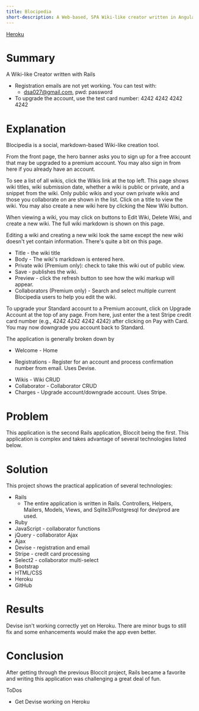 ```yaml
---
title: Blocipedia
short-description: A Web-based, SPA Wiki-like creator written in AngularJS
---
```

<a href="https://blooming-wave-99055.herokuapp.com/">
  Heroku
</a>

# Summary

  A Wiki-like Creator written with Rails

  - Registration emails are not yet working. You can test with:
    - dsa027@gmail.com, pwd: password
  - To upgrade the account, use the test card number: 4242 4242 4242 4242

# Explanation

  Blocipedia is a social, markdown-based Wiki-like creation tool.

  From the front page, the hero banner asks you to sign up for a free account that may be upgraded to a premium account. You may also sign in from here if you already have an account.

  To see a list of all wikis, click the Wikis link at the top left. This page shows wiki titles, wiki submission date, whether a wiki is public or private, and a snippet from the wiki. Only public wikis and your own private wikis and those you collaborate on are shown in the list. Click on a title to view the wiki. You may also create a new wiki here by clicking the New Wiki button.

  When viewing a wiki, you may click on buttons to Edit Wiki, Delete Wiki, and create a new wiki. The full wiki markdown is shown on this page.

  Editing a wiki and creating a new wiki look the same except the new wiki doesn't yet contain information. There's quite a bit on this page.
  - Title - the wiki title
  - Body - The wiki's markdown is entered here.
  - Private wiki (Premium only): check to take this wiki out of public view.
  - Save - publishes the wiki.
  - Preview - click the refresh button to see how the wiki markup will appear.
  - Collaborators (Premium only) - Search and select multiple current Blocipedia users to help you edit the wiki.

  To upgrade your Standard account to a Premium account, click on Upgrade Account at the top of any page. From here, just enter the a test Stripe credit card number (e.g., 4242 4242 4242 4242) after clicking on Pay with Card. You may now downgrade you account back to Standard.

  The application is generally broken down by
  - Welcome - Home
  + Registrations - Register for an account and process confirmation number from email. Uses Devise.
  - Wikis - Wiki CRUD
  - Collaborator  - Collaborator CRUD
  - Charges - Upgrade account/downgrade account. Uses Stripe.

# Problem

  This application is the second Rails application, Bloccit being the first. This application is complex and takes advantage of several technologies listed below.

# Solution

  This project shows the practical application of several technologies:
  - Rails
    - The entire application is written in Rails. Controllers, Helpers, Mailers, Models, Views, and Sqlite3/Postgresql for dev/prod are used.
  - Ruby
  - JavaScript - collaborator functions
  - jQuery - collaborator Ajax
  - Ajax
  - Devise - registration and email
  - Stripe - credit card processing
  - Select2 - collaborator multi-select
  - Bootstrap
  - HTML/CSS
  - Heroku
  - GitHub

# Results

  Devise isn't working correctly yet on Heroku. There are minor bugs to still fix and some enhancements would make the app even better.

# Conclusion
  After getting through the previous Bloccit project, Rails became a favorite and writing this application was challenging a great deal of fun.

  ToDos
  - Get Devise working on Heroku
